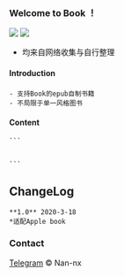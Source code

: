 ### Welcome to Book ！

 <p align="left">
 	<img src='https://img.shields.io/github/workflow/status/Obsoletes/Maybe/.NET Core'>
 	<img src='https://img.shields.io/nuget/v/Observer.Maybe.svg'>
 </p>
 
 
 * 均来自网络收集与自行整理


 #### Introduction
  ```
  - 支持Book的epub自制书籍
  - 不局限于单一风格图书
  ```
  
 #### Content
 	```
  
  
 	```

 ## ChangeLog

 	**1.0** 2020-3-18
 	*适配Apple book
 	

 ### Contact

 [Telegram](https://t.me/Nan_nx) © Nan-nx
 
 
 
